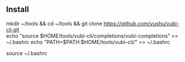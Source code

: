 ## Install  

mkdir ~/tools && cd ~/tools && git clone https://github.com/vushu/vubi-cli.git  
echo "source $HOME/tools/vubi-cli/completions/vubi-completions" >> ~/.bashrc  
echo "PATH=$PATH:$HOME/tools/vubi-cli/" >> ~/.bashrc  

source ~/.bashrc

